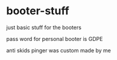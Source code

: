 # booter-stuff
just basic stuff for the booters

pass word for personal booter is GDPE 

anti skids pinger was custom made by me
